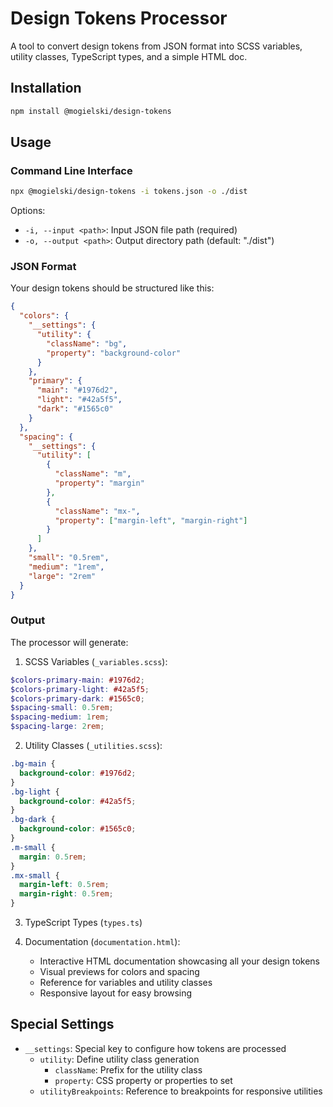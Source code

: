 # Design Tokens Processor

A tool to convert design tokens from JSON format into SCSS variables, utility classes, TypeScript types, and a simple HTML doc.

## Installation

```bash
npm install @mogielski/design-tokens
```

## Usage

### Command Line Interface

```bash
npx @mogielski/design-tokens -i tokens.json -o ./dist
```

Options:

- `-i, --input <path>`: Input JSON file path (required)
- `-o, --output <path>`: Output directory path (default: "./dist")

### JSON Format

Your design tokens should be structured like this:

```json
{
  "colors": {
    "__settings": {
      "utility": {
        "className": "bg",
        "property": "background-color"
      }
    },
    "primary": {
      "main": "#1976d2",
      "light": "#42a5f5",
      "dark": "#1565c0"
    }
  },
  "spacing": {
    "__settings": {
      "utility": [
        {
          "className": "m",
          "property": "margin"
        },
        {
          "className": "mx-",
          "property": ["margin-left", "margin-right"]
        }
      ]
    },
    "small": "0.5rem",
    "medium": "1rem",
    "large": "2rem"
  }
}
```

### Output

The processor will generate:

1. SCSS Variables (`_variables.scss`):

```scss
$colors-primary-main: #1976d2;
$colors-primary-light: #42a5f5;
$colors-primary-dark: #1565c0;
$spacing-small: 0.5rem;
$spacing-medium: 1rem;
$spacing-large: 2rem;
```

2. Utility Classes (`_utilities.scss`):

```scss
.bg-main {
  background-color: #1976d2;
}
.bg-light {
  background-color: #42a5f5;
}
.bg-dark {
  background-color: #1565c0;
}
.m-small {
  margin: 0.5rem;
}
.mx-small {
  margin-left: 0.5rem;
  margin-right: 0.5rem;
}
```

3. TypeScript Types (`types.ts`)

4. Documentation (`documentation.html`):
   - Interactive HTML documentation showcasing all your design tokens
   - Visual previews for colors and spacing
   - Reference for variables and utility classes
   - Responsive layout for easy browsing

## Special Settings

- `__settings`: Special key to configure how tokens are processed
  - `utility`: Define utility class generation
    - `className`: Prefix for the utility class
    - `property`: CSS property or properties to set
  - `utilityBreakpoints`: Reference to breakpoints for responsive utilities
